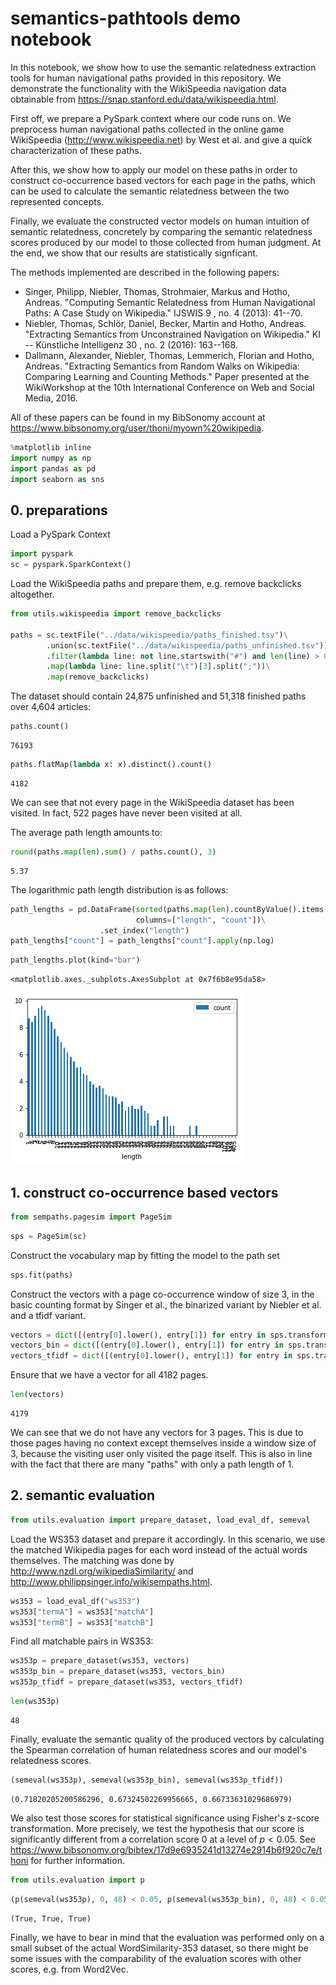 
# semantics-pathtools demo notebook

In this notebook, we show how to use the semantic relatedness extraction tools for human navigational paths provided in this repository. We demonstrate the functionality with the WikiSpeedia navigation data obtainable from https://snap.stanford.edu/data/wikispeedia.html.

First off, we prepare a PySpark context where our code runs on. We preprocess human navigational paths collected in the online game WikiSpeedia (http://www.wikispeedia.net) by West et al. and give a quick characterization of these paths.

After this, we show how to apply our model on these paths in order to construct co-occurrence based vectors for each page in the paths, which can be used to calculate the semantic relatedness between the two represented concepts.

Finally, we evaluate the constructed vector models on human intuition of semantic relatedness, concretely by comparing the semantic relatedness scores produced by our model to those collected from human judgment. At the end, we show that our results are statistically signficant.

The methods implemented are described in the following papers:
* Singer, Philipp, Niebler, Thomas, Strohmaier, Markus and Hotho, Andreas. "Computing Semantic Relatedness from Human Navigational Paths: A Case Study on Wikipedia." IJSWIS 9 , no. 4 (2013): 41--70.
* Niebler, Thomas, Schlör, Daniel, Becker, Martin and Hotho, Andreas. "Extracting Semantics from Unconstrained Navigation on Wikipedia." KI -- Künstliche Intelligenz 30 , no. 2 (2016): 163--168.
* Dallmann, Alexander, Niebler, Thomas, Lemmerich, Florian and Hotho, Andreas. "Extracting Semantics from Random Walks on Wikipedia: Comparing Learning and Counting Methods." Paper presented at the WikiWorkshop at the 10th International Conference on Web and Social Media, 2016.

All of these papers can be found in my BibSonomy account at https://www.bibsonomy.org/user/thoni/myown%20wikipedia.


```python
%matplotlib inline
import numpy as np
import pandas as pd
import seaborn as sns
```

## 0. preparations

Load a PySpark Context


```python
import pyspark
sc = pyspark.SparkContext()
```

Load the WikiSpeedia paths and prepare them, e.g. remove backclicks altogether.


```python
from utils.wikispeedia import remove_backclicks

paths = sc.textFile("../data/wikispeedia/paths_finished.tsv")\
        .union(sc.textFile("../data/wikispeedia/paths_unfinished.tsv"))\
        .filter(lambda line: not line.startswith("#") and len(line) > 0)\
        .map(lambda line: line.split("\t")[3].split(";"))\
        .map(remove_backclicks)
```

The dataset should contain 24,875 unfinished and 51,318 finished paths over 4,604 articles:


```python
paths.count()
```




    76193




```python
paths.flatMap(lambda x: x).distinct().count()
```




    4182



We can see that not every page in the WikiSpeedia dataset has been visited. In fact, 522 pages have never been visited at all.

The average path length amounts to:


```python
round(paths.map(len).sum() / paths.count(), 3)
```




    5.37



The logarithmic path length distribution is as follows:


```python
path_lengths = pd.DataFrame(sorted(paths.map(len).countByValue().items()),
                            columns=["length", "count"])\
                    .set_index("length")
path_lengths["count"] = path_lengths["count"].apply(np.log)
```


```python
path_lengths.plot(kind="bar")
```




    <matplotlib.axes._subplots.AxesSubplot at 0x7f6b8e95da58>




![png](output_16_1.png)


## 1. construct co-occurrence based vectors


```python
from sempaths.pagesim import PageSim
```


```python
sps = PageSim(sc)
```

Construct the vocabulary map by fitting the model to the path set


```python
sps.fit(paths)
```

Construct the vectors with a page co-occurrence window of size 3, in the basic counting format by Singer et al., the binarized variant by Niebler et al. and a tfidf variant.


```python
vectors = dict([(entry[0].lower(), entry[1]) for entry in sps.transform(paths)])
vectors_bin = dict([(entry[0].lower(), entry[1]) for entry in sps.transform(paths, binary=True)])
vectors_tfidf = dict([(entry[0].lower(), entry[1]) for entry in sps.transform(paths, tfidf=True)])
```

Ensure that we have a vector for all 4182 pages.


```python
len(vectors)
```




    4179



We can see that we do not have any vectors for 3 pages. This is due to those pages having no context except themselves inside a window size of 3, because the visiting user only visited the page itself. This is also in line with the fact that there are many "paths" with only a path length of 1.

## 2. semantic evaluation


```python
from utils.evaluation import prepare_dataset, load_eval_df, semeval
```

Load the WS353 dataset and prepare it accordingly. In this scenario, we use the matched Wikipedia pages for each word instead of the actual words themselves. The matching was done by http://www.nzdl.org/wikipediaSimilarity/ and http://www.philippsinger.info/wikisempaths.html.


```python
ws353 = load_eval_df("ws353")
ws353["termA"] = ws353["matchA"]
ws353["termB"] = ws353["matchB"]
```

Find all matchable pairs in WS353:


```python
ws353p = prepare_dataset(ws353, vectors)
ws353p_bin = prepare_dataset(ws353, vectors_bin)
ws353p_tfidf = prepare_dataset(ws353, vectors_tfidf)
```


```python
len(ws353p)
```




    48



Finally, evaluate the semantic quality of the produced vectors by calculating the Spearman correlation of human relatedness scores and our model's relatedness scores.


```python
(semeval(ws353p), semeval(ws353p_bin), semeval(ws353p_tfidf))
```




    (0.71820205200586296, 0.67324502269956665, 0.66733631029686979)



We also test those scores for statistical significance using Fisher's z-score transformation. More precisely, we test the hypothesis that our score is significantly different from a correlation score 0 at a level of $p < 0.05$. See https://www.bibsonomy.org/bibtex/17d9e6935241d13274e2914b6f920c7e/thoni for further information.


```python
from utils.evaluation import p
```


```python
(p(semeval(ws353p), 0, 48) < 0.05, p(semeval(ws353p_bin), 0, 48) < 0.05, p(semeval(ws353p_tfidf), 0, 48) < 0.05)
```




    (True, True, True)



Finally, we have to bear in mind that the evaluation was performed only on a small subset of the actual WordSimilarity-353 dataset, so there might be some issues with the comparability of the evaluation scores with other scores, e.g. from Word2Vec.
